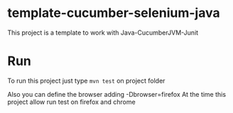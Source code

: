 # template-cucumber-selenium-java
This project is a template to work with Java-CucumberJVM-Junit

# Run
To run this project just type `mvn test` on project folder

Also you can define the browser adding -Dbrowser=firefox
At the time this project allow run test on firefox and chrome
